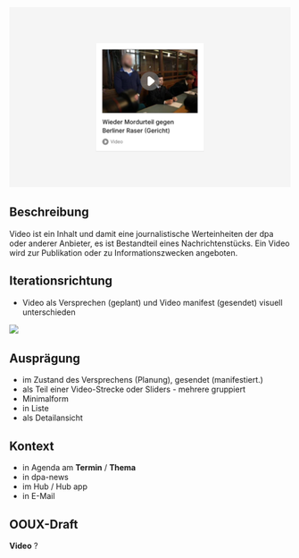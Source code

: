 ![](Cover.png)

## Beschreibung
Video  ist ein Inhalt und damit eine journalistische Werteinheiten der dpa oder anderer Anbieter, es ist Bestandteil eines Nachrichtenstücks. Ein Video wird zur Publikation oder zu Informationszwecken angeboten. 


## Iterationsrichtung
* Video als Versprechen (geplant) und Video manifest (gesendet) visuell unterschieden

![](Skizze.png)

## Ausprägung
* im Zustand des Versprechens (Planung), gesendet (manifestiert.)
* als Teil einer Video-Strecke oder Sliders - mehrere gruppiert
* Minimalform
* in Liste 
* als Detailansicht


## Kontext
* in Agenda am **Termin** / **Thema**
* in dpa-news
* im Hub / Hub app
* in E-Mail


## OOUX-Draft
**Video**
?



